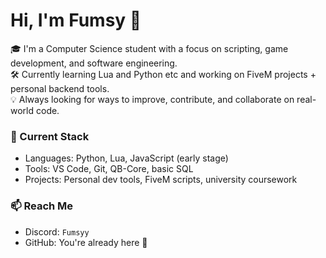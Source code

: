 # Hi, I'm Fumsy 👋

🎓 I'm a Computer Science student with a focus on scripting, game development, and software engineering.  
🛠️ Currently learning Lua and Python etc and working on FiveM projects + personal backend tools.  
💡 Always looking for ways to improve, contribute, and collaborate on real-world code.

### 🔧 Current Stack
- Languages: Python, Lua, JavaScript (early stage)
- Tools: VS Code, Git, QB-Core, basic SQL
- Projects: Personal dev tools, FiveM scripts, university coursework

### 📫 Reach Me
- Discord: `Fumsyy`
- GitHub: You're already here 🙂
